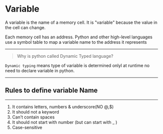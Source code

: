 # Variable
A variable is the name of a memory cell. It is "variable" because the value in the cell can change.

Each memory cell has an address. Python and other high-level languages use a symbol table to map a variable name to the address it represents

---

> Why is python called Dynamic Typed language? <br>

`Dynamic typing` means type of variable is determined onlyl at runtime no need to declare variable in python.

---

## Rules to define variable Name
---
1. It contains letters, numbers & underscore(NO @,$)
2. It should not a keyword
3. Can't contain spaces
4. It should not start with number (but can start with _ )
5. Case-sensitive 
